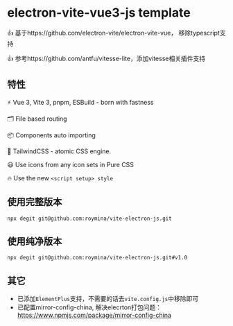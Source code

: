 # electron-vite-vue3-js template
👍 基于https://github.com/electron-vite/electron-vite-vue， 移除typescript支持

👍 参考https://github.com/antfu/vitesse-lite，添加vitesse相关插件支持
## 特性
⚡️ Vue 3, Vite 3, pnpm, ESBuild - born with fastness

🗂 File based routing

📦 Components auto importing

🎨 TailwindCSS - atomic CSS engine.

😃 Use icons from any icon sets in Pure CSS

🔥 Use the new `<script setup> style`

## 使用完整版本

`npx degit git@github.com:roymina/vite-electron-js.git`

## 使用纯净版本

`npx degit git@github.com:roymina/vite-electron-js.git#v1.0`

## 其它
- 已添加`ElementPlus`支持，不需要的话去`vite.config.js`中移除即可
- 已配置mirror-config-china, 解决elecrton打包问题：https://www.npmjs.com/package/mirror-config-china